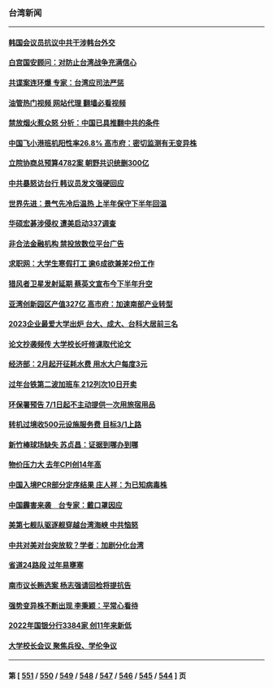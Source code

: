 ### 台湾新闻
---
#### [韩国会议员抗议中共干涉韩台外交](../../pages/ncid1349361/n13900978.md?01072045) 
#### [白宫国安顾问：对防止台湾战争充满信心](../../pages/ncid1349361/n13901059.md?01072045) 
#### [共谍案连环爆 专家：台湾应司法严惩](../../pages/ncid1349361/n13899943.md?01072045) 
#### [油管热门视频 网站代理 翻墙必看视频](http://138.2.39.72:81/youtube.html?epic-marker?01072045)
#### [禁放烟火惹众怒 分析：中国已具推翻中共的条件](../../pages/ncid1349361/n13900491.md?01072045) 
#### [中国飞小港班机阳性率26.8% 高市府：密切监测有无变异株](../../pages/ncid1349361/n13900895.md?01072045) 
#### [立院协商总预算4782案 朝野共识统删300亿](../../pages/ncid1349361/n13900882.md?01072045) 
#### [中共暴怒访台行 韩议员发文强硬回应](../../pages/ncid1349361/n13900871.md?01072045) 
#### [世界先进：景气先冷后温热 上半年保守下半年回温](../../pages/ncid1349361/n13900880.md?01072045) 
#### [华硕宏碁涉侵权 遭美启动337调查](../../pages/ncid1349361/n13900875.md?01072045) 
#### [非合法金融机构 禁投放数位平台广告](../../pages/ncid1349361/n13900869.md?01072045) 
#### [求职网：大学生寒假打工 逾6成欲兼差2份工作](../../pages/ncid1349361/n13900907.md?01072045) 
#### [猎风者卫星发射延期 蔡英文宣布今下半年升空](../../pages/ncid1349361/n13900908.md?01072045) 
#### [亚湾创新园区产值327亿 高市府：加速南部产业转型](../../pages/ncid1349361/n13900917.md?01072045) 
#### [2023企业最爱大学出炉 台大、成大、台科大居前三名](../../pages/ncid1349361/n13900920.md?01072045) 
#### [论文抄袭频传 大学校长吁修课取代论文](../../pages/ncid1349361/n13900915.md?01072045) 
#### [经济部：2月起开征耗水费 用水大户每度3元](../../pages/ncid1349361/n13900883.md?01072045) 
#### [过年台铁第二波加班车 212列次10日开卖](../../pages/ncid1349361/n13900889.md?01072045) 
#### [环保署预告 7/1日起不主动提供一次用旅宿用品](../../pages/ncid1349361/n13900894.md?01072045) 
#### [转机过境收500元设施服务费 目标3/1上路](../../pages/ncid1349361/n13900887.md?01072045) 
#### [新竹棒球场缺失 苏贞昌：证据到哪办到哪](../../pages/ncid1349361/n13900870.md?01072045) 
#### [物价压力大 去年CPI创14年高](../../pages/ncid1349361/n13900873.md?01072045) 
#### [中国入境PCR部分定序结果 庄人祥：为已知病毒株](../../pages/ncid1349361/n13900818.md?01072045) 
#### [中国霾害来袭　台专家：戴口罩因应](../../pages/ncid1349361/n13900800.md?01072045) 
#### [美第七舰队驱逐舰穿越台湾海峡 中共恼怒](../../pages/ncid1349361/n13900401.md?01072045) 
#### [中共对美对台突放软？学者：加剧分化台湾](../../pages/ncid1349361/n13900191.md?01072045) 
#### [省道24路段 过年易壅塞](../../pages/ncid1349361/n13900116.md?01072045) 
#### [南市议长贿选案 杨志强请回检将提抗告](../../pages/ncid1349361/n13900146.md?01072045) 
#### [强势变异株不断出现 李秉颖：平常心看待](../../pages/ncid1349361/n13900139.md?01072045) 
#### [2022年国银分行3384家 创11年来新低](../../pages/ncid1349361/n13900138.md?01072045) 
#### [大学校长会议 聚焦兵役、学伦争议](../../pages/ncid1349361/n13900111.md?01072045) 

---
#### 第 [ [551](./551.md?01072045) / [550](./550.md?01072045) / [549](./549.md?01072045) / [548](./548.md?01072045) / [547](./547.md?01072045) / [546](./546.md?01072045) / [545](./545.md?01072045) / [544](./544.md?01072045) ] 页
